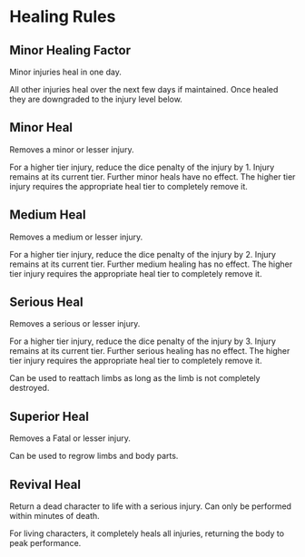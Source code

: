 # Healing Rules

## Minor Healing Factor

Minor injuries heal in one day.

All other injuries heal over the next few days if maintained. Once healed they are downgraded to the injury level below.

## Minor Heal

Removes a minor or lesser injury.

For a higher tier injury, reduce the dice penalty of the  injury by 1. Injury remains at its current tier. Further minor heals have no effect. The higher tier injury requires the appropriate heal tier to completely remove it.

## Medium Heal

Removes a medium or lesser injury.

For a higher tier injury, reduce the dice penalty of the  injury by 2. Injury remains at its current tier. Further medium healing  has no effect. The higher tier injury requires the appropriate heal tier to completely remove it.

## Serious Heal

Removes a serious or lesser injury.

For a higher tier injury, reduce the dice penalty of the  injury by 3. Injury remains at its current tier. Further serious healing has no effect. The higher tier injury requires the appropriate heal tier to completely remove it.

Can be used to reattach limbs as long as the limb is not completely destroyed.

## Superior Heal

Removes a Fatal  or lesser injury.

Can be used to regrow limbs and body parts.

## Revival Heal

Return a dead character to life with a serious injury. Can only be performed within minutes of death.

For living characters, it completely heals all injuries, returning the body to peak performance.
